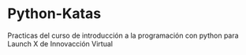 # Python-Katas
Practicas del curso de introducción a la programación con python para Launch X de Innovacción Virtual
